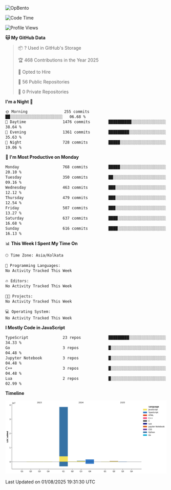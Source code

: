 ![OpBento](https://firebasestorage.googleapis.com/v0/b/smartkaksha-fe32c.appspot.com/o/opbento%2Fparthkapoor-dev3db8f.png?alt=media)

<!--START_SECTION:waka-->
![Code Time](http://img.shields.io/badge/Code%20Time-0%20secs-blue)

![Profile Views](http://img.shields.io/badge/Profile%20Views-13-blue)

**🐱 My GitHub Data** 

> 📦 ? Used in GitHub's Storage 
 > 
> 🏆 468 Contributions in the Year 2025
 > 
> 💼 Opted to Hire
 > 
> 📜 56 Public Repositories 
 > 
> 🔑 0 Private Repositories 
 > 
**I'm a Night 🦉** 

```text
🌞 Morning                255 commits         ██░░░░░░░░░░░░░░░░░░░░░░░   06.68 % 
🌆 Daytime                1476 commits        ██████████░░░░░░░░░░░░░░░   38.64 % 
🌃 Evening                1361 commits        █████████░░░░░░░░░░░░░░░░   35.63 % 
🌙 Night                  728 commits         █████░░░░░░░░░░░░░░░░░░░░   19.06 % 
```
📅 **I'm Most Productive on Monday** 

```text
Monday                   768 commits         █████░░░░░░░░░░░░░░░░░░░░   20.10 % 
Tuesday                  350 commits         ██░░░░░░░░░░░░░░░░░░░░░░░   09.16 % 
Wednesday                463 commits         ███░░░░░░░░░░░░░░░░░░░░░░   12.12 % 
Thursday                 479 commits         ███░░░░░░░░░░░░░░░░░░░░░░   12.54 % 
Friday                   507 commits         ███░░░░░░░░░░░░░░░░░░░░░░   13.27 % 
Saturday                 637 commits         ████░░░░░░░░░░░░░░░░░░░░░   16.68 % 
Sunday                   616 commits         ████░░░░░░░░░░░░░░░░░░░░░   16.13 % 
```


📊 **This Week I Spent My Time On** 

```text
🕑︎ Time Zone: Asia/Kolkata

💬 Programming Languages: 
No Activity Tracked This Week

🔥 Editors: 
No Activity Tracked This Week

🐱‍💻 Projects: 
No Activity Tracked This Week

💻 Operating System: 
No Activity Tracked This Week
```

**I Mostly Code in JavaScript** 

```text
TypeScript               23 repos            █████████░░░░░░░░░░░░░░░░   34.33 % 
Go                       3 repos             █░░░░░░░░░░░░░░░░░░░░░░░░   04.48 % 
Jupyter Notebook         3 repos             █░░░░░░░░░░░░░░░░░░░░░░░░   04.48 % 
C++                      3 repos             █░░░░░░░░░░░░░░░░░░░░░░░░   04.48 % 
Lua                      2 repos             █░░░░░░░░░░░░░░░░░░░░░░░░   02.99 % 
```



**Timeline**

![Lines of Code chart](https://raw.githubusercontent.com/ParthKapoor-dev/ParthKapoor-dev/main/assets/bar_graph.png)


 Last Updated on 01/08/2025 19:31:30 UTC
<!--END_SECTION:waka-->
